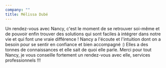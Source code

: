 ```yaml
---
company: ""
title: Mélissa Dubé
---
```


Un rendez-vous avec Nancy, c'est le moment de se retrouver soi-même et de pouvoir enfin trouver des solutions qui sont faciles à intégrer dans notre vie et qui font une vraie différence ! Nancy a l'écoute et l'intuition dont on a besoin pour se sentir en confiance et bien accompagné :) Elles a des tonnes de connaissances et elle sait de quoi elle parle. Merci pour tout Nancy, je vous conseille fortement un rendez-vous avec elle, services professionnels !!!
